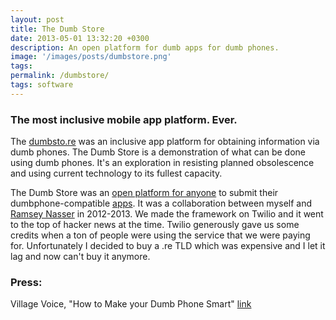 ```yaml
---
layout: post
title: The Dumb Store
date: 2013-05-01 13:32:20 +0300
description: An open platform for dumb apps for dumb phones.
image: '/images/posts/dumbstore.png'
tags: 
permalink: /dumbstore/
tags: software
---
```


### The most inclusive mobile app platform. Ever.

The [dumbsto.re](https://web.archive.org/web/20170712083832/http://www.dumbsto.re/) was an inclusive app platform for obtaining information via dumb phones. The Dumb Store is a demonstration of what can be done using dumb phones. It's an exploration in resisting planned obsolescence and using current technology to its fullest capacity.

The Dumb Store was an [open platform for anyone](https://github.com/dumbstore/dumbstore) to submit their dumbphone-compatible [apps](https://web.archive.org/web/20170418022743/http://www.dumbsto.re/apps). It was a collaboration between myself and [Ramsey Nasser](https://nas.sr/) in 2012-2013. We made the framework on Twilio and it went to the top of hacker news at the time. Twilio generously gave us some credits when a ton of people were using the service that we were paying for. Unfortunately I decided to buy a .re TLD which was expensive and I let it lag and now can't buy it anymore.

### Press:

Village Voice, "How to Make your Dumb Phone Smart" [link](https://www.villagevoice.com/2013/05/29/how-to-make-your-dumb-phone-smart/)
